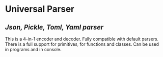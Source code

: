 # Universal Parser

## _Json, Pickle, Toml, Yaml parser_

This is a 4-in-1 encoder and decoder. Fully compatible with default parsers.
There is a full support for primitives, for functions and classes.
Can be used in programs and in console.
